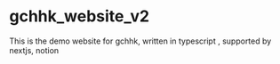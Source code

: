 # gchhk_website_v2
This is the demo website for gchhk, written in typescript , supported by nextjs, notion 
